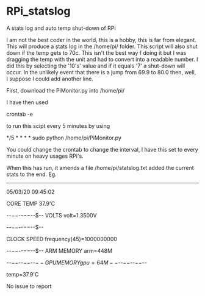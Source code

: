 # RPi_statslog
A stats log and auto temp shut-down of RPi

I am not the best coder in the world, this is a hobby, this is far from elegant.  This will produce a stats log in the /home/pi/ folder.  This script will also shut down if the temp gets to 70c.  This isn't the best way f doing it but I was dragging the temp with the unit and had to convert into a readable number.  I did this by selecting the '10's' value and if it equals '7' a shut-down will occur.  In the unlikely event that there is a jump from 69.9 to 80.0 then, well, I suppose I could add another line.

First, download the PiMonitor.py into /home/pi/

I have then used 

crontab -e

to run this scipt every 5 minutes by using 

*/5 * * * * sudo python /home/pi/PiMonitor.py

You could change the crontab to change the interval, I have this set to every minute on heavy usages RPi's.

When this has run, it amends a file /home/pi/statslog.txt added the current stats to the end.  Eg.

--------------- 
05/03/20 
09:45:02 
 
CORE TEMP
37.9'C
 
--$--$--$--$--$--
VOLTS
volt=1.3500V
 
--$--$--$--$--$--
 
CLOCK SPEED
frequency(45)=1000000000
 
--$--$--$--$--$--
ARM MEMORY
arm=448M
 
--$--$--$--$--$--
GPU MEMORY
gpu=64M
--$--$--$--$--$--
 
temp=37.9'C
 
No issue to report
